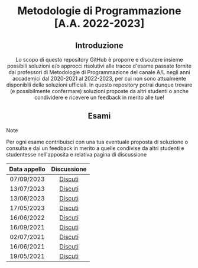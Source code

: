 <div align="center">

# Metodologie di Programmazione [A.A. 2022-2023]

## Introduzione
Lo scopo di questo repository GitHub è proporre e discutere insieme possibili soluzioni e/o approcci risolutivi alle tracce d'esame passate fornite dai professori di Metodologie di Programmazione del canale A/L negli anni accademici dal 2020-2021 al 2022-2023, per cui non sono attualmente disponibili delle soluzioni ufficiali. In questo repository potrai dunque trovare (e possibilmente confermare) soluzioni proposte da altri studenti o anche condividere e ricevere un feedback in merito alle tue!

## Esami
</div>

> [!NOTE]
> Per ogni esame contribuisci con una tua eventuale proposta di soluzione o consulta e dai un feedback in merito a quelle condivise da altri studenti e studentesse nell'apposita e relativa pagina di discussione

<div align="center">

| Data appello | Discussione |
|:---:|:---:|
| 07/09/2023 | [Discuti](https://github.com/sapienzastudentsnetwork/mdp2223/discussions/9) |
| 13/07/2023 | [Discuti](https://github.com/sapienzastudentsnetwork/mdp2223/discussions/8) |
| 13/06/2023 | [Discuti](https://github.com/sapienzastudentsnetwork/mdp2223/discussions/7) |
| 17/05/2023 | [Discuti](https://github.com/sapienzastudentsnetwork/mdp2223/discussions/6) |
| 16/06/2022 | [Discuti](https://github.com/sapienzastudentsnetwork/mdp2223/discussions/5) |
| 16/09/2021 | [Discuti](https://github.com/sapienzastudentsnetwork/mdp2223/discussions/4) |
| 02/07/2021 | [Discuti](https://github.com/sapienzastudentsnetwork/mdp2223/discussions/3) |
| 16/06/2021 | [Discuti](https://github.com/sapienzastudentsnetwork/mdp2223/discussions/2) |
| 19/05/2021 | [Discuti](https://github.com/sapienzastudentsnetwork/mdp2223/discussions/1) |

</div>

